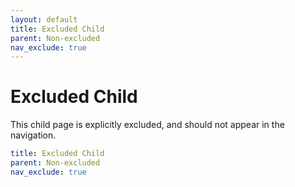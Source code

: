 ```yaml
---
layout: default
title: Excluded Child
parent: Non-excluded
nav_exclude: true
---
```

# Excluded Child

This child page is explicitly excluded, and should not appear in the navigation.

```yaml
title: Excluded Child
parent: Non-excluded
nav_exclude: true
```
